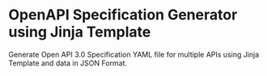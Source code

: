 # OpenAPI Specification Generator using Jinja Template

Generate Open API 3.0 Specification YAML file for multiple APIs using Jinja Template and data in JSON Format.
